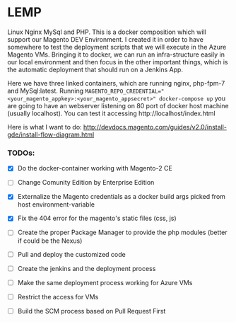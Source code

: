 # LEMP

Linux Nginx MySql and PHP. This is a docker composition which will support our Magento DEV Environment. I created it in order to have somewhere to test the deployment scripts that we will execute in the Azure Magento VMs. Bringing it to docker, we can run an infra-structure easily in our local environment and then focus in the other important things, which is the automatic deployment that should run on a Jenkins App. 

Here we have three linked containers, which are running nginx, php-fpm-7 and MySql:latest. Running `MAGENTO_REPO_CREDENTIAL="<your_magento_appkey>:<your_magento_appsecret>" docker-compose up` you are going to have an webserver listening on 80 port of docker host machine (usually localhost). You can test it accessing http://localhost/index.html

Here is what I want to do: http://devdocs.magento.com/guides/v2.0/install-gde/install-flow-diagram.html

### TODOs:
- [x] Do the docker-container working with Magento-2 CE
- [ ] Change Comunity Edition by Enterprise Edition 
- [x] Externalize the Magento credentials as a docker build args picked from host environment-variable
- [x] Fix the 404 error for the magento's static files (css, js)
- [ ] Create the proper Package Manager to provide the php modules (better if could be the Nexus)
- [ ] Pull and deploy the customized code
- [ ] Create the jenkins and the deployment process
- [ ] Make the same deployment process working for Azure VMs
- [ ] Restrict the access for VMs
- [ ] Build the SCM process based on Pull Request First



